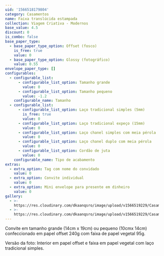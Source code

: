 ```yaml
---
uid: '1566518179804'
category: Casamentos
name: Faixa translúcida estampada
collection: Viagem Criativa - Modernos
base_value: 4.5
discount: 0
is_combo: false
base_paper_type:
  - base_paper_type_option: Offset (fosco)
    is_free: true
    value: 0
  - base_paper_type_option: Glossy (fotográfico)
    value: 0.55
envelope_paper_type: []
configurables:
  - configurable_list:
      - configurable_list_option: Tamanho grande
        value: 0
      - configurable_list_option: Tamanho pequeno
        value: -1.2
    configurable_name: Tamanho
  - configurable_list:
      - configurable_list_option: Laço tradicional simples (5mm)
        is_free: true
        value: 0
      - configurable_list_option: Laço tradicional expeço (15mm)
        value: 0
      - configurable_list_option: Laço chanel simples com meia pérola
        value: 0
      - configurable_list_option: Laço chanel duplo com meia pérola
        value: 0
      - configurable_list_option: Cordão de juta
        value: 0
    configurable_name: Tipo de acabamento
extras:
  - extra_option: Tag com nome do convidado
    value: 0
  - extra_option: Convite individual
    value: 0
  - extra_option: Mini envelope para presente em dinheiro
    value: 0
gallery:
  - >-
    https://res.cloudinary.com/dkaanqsro/image/upload/v1566519229/Casamentos/Modelo_faixa_transl%C3%BAcida_estampada_1_xuzbgx.jpg
  - >-
    https://res.cloudinary.com/dkaanqsro/image/upload/v1566519229/Casamentos/Modelo_faixa_transl%C3%BAcida_estampada_2_cog8yf.jpg
---
```

Convite em tamanho grande (14cm x 19cm) ou pequeno (10cmx 14cm) confeccionado em papel offset 240g com faixa de papel vegetal 95g.



Versão da foto: Interior em papel offset e faixa em papel vegetal com laço tradicional simples.
